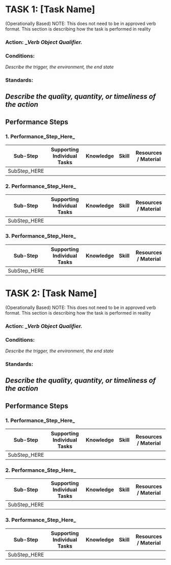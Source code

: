 # TASK 1: [Task Name]
(Operationally Based)
NOTE: This does not need to be in approved verb format. This section is describing how the task is performed in reality

### Action: __Verb Object Qualifier._

### Conditions: 
_Describe the trigger, the environment, the end state_

### Standards: 
_Describe the quality, quantity, or timeliness of the action_
---
## Performance Steps

### 1. Performance_Step_Here_
| Sub-Step      | Supporting Individual Tasks | Knowledge | Skill | Resources / Material |
| ------------- | --------------------------- | --------- | ----- | -------------------- |
|    SubStep_HERE           |                             |           |       |                      |

### 2. Performance_Step_Here_
| Sub-Step      | Supporting Individual Tasks | Knowledge | Skill | Resources / Material |
| ------------- | --------------------------- | --------- | ----- | -------------------- |
|    SubStep_HERE           |                             |           |       |                      |

### 3. Performance_Step_Here_
| Sub-Step      | Supporting Individual Tasks | Knowledge | Skill | Resources / Material |
| ------------- | --------------------------- | --------- | ----- | -------------------- |
|    SubStep_HERE           |                             |           |       |                      |



# TASK 2: [Task Name]
(Operationally Based)
NOTE: This does not need to be in approved verb format. This section is describing how the task is performed in reality

### Action: __Verb Object Qualifier._

### Conditions: 
_Describe the trigger, the environment, the end state_

### Standards: 
_Describe the quality, quantity, or timeliness of the action_
---
## Performance Steps

### 1. Performance_Step_Here_
| Sub-Step      | Supporting Individual Tasks | Knowledge | Skill | Resources / Material |
| ------------- | --------------------------- | --------- | ----- | -------------------- |
|    SubStep_HERE           |                             |           |       |                      |

### 2. Performance_Step_Here_
| Sub-Step      | Supporting Individual Tasks | Knowledge | Skill | Resources / Material |
| ------------- | --------------------------- | --------- | ----- | -------------------- |
|    SubStep_HERE           |                             |           |       |                      |

### 3. Performance_Step_Here_
| Sub-Step      | Supporting Individual Tasks | Knowledge | Skill | Resources / Material |
| ------------- | --------------------------- | --------- | ----- | -------------------- |
|    SubStep_HERE           |                             |           |       |                      |


